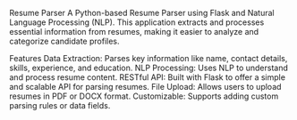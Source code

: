 Resume Parser
A Python-based Resume Parser using Flask and Natural Language Processing (NLP). This application extracts and processes essential information from resumes, making it easier to analyze and categorize candidate profiles.

Features
Data Extraction: Parses key information like name, contact details, skills, experience, and education.
NLP Processing: Uses NLP to understand and process resume content.
RESTful API: Built with Flask to offer a simple and scalable API for parsing resumes.
File Upload: Allows users to upload resumes in PDF or DOCX format.
Customizable: Supports adding custom parsing rules or data fields.
